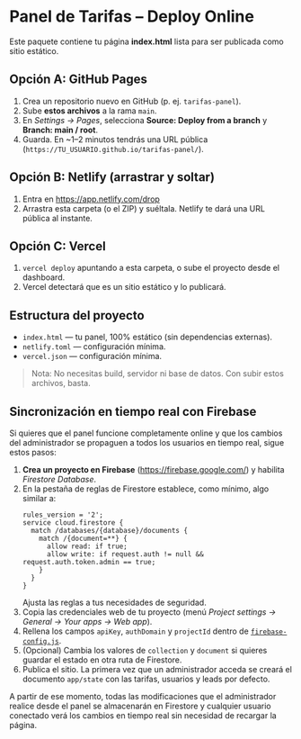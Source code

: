 # Panel de Tarifas – Deploy Online

Este paquete contiene tu página **index.html** lista para ser publicada como sitio estático.

## Opción A: GitHub Pages
1. Crea un repositorio nuevo en GitHub (p. ej. `tarifas-panel`).
2. Sube **estos archivos** a la rama `main`.
3. En _Settings → Pages_, selecciona **Source: Deploy from a branch** y **Branch: main / root**.
4. Guarda. En ~1–2 minutos tendrás una URL pública (`https://TU_USUARIO.github.io/tarifas-panel/`).

## Opción B: Netlify (arrastrar y soltar)
1. Entra en https://app.netlify.com/drop
2. Arrastra esta carpeta (o el ZIP) y suéltala. Netlify te dará una URL pública al instante.

## Opción C: Vercel
1. `vercel deploy` apuntando a esta carpeta, o sube el proyecto desde el dashboard.
2. Vercel detectará que es un sitio estático y lo publicará.

## Estructura del proyecto
- `index.html` — tu panel, 100% estático (sin dependencias externas).
- `netlify.toml` — configuración mínima.
- `vercel.json` — configuración mínima.

> Nota: No necesitas build, servidor ni base de datos. Con subir estos archivos, basta.

## Sincronización en tiempo real con Firebase

Si quieres que el panel funcione completamente online y que los cambios del administrador se propaguen a todos los usuarios en tiempo real, sigue estos pasos:

1. **Crea un proyecto en Firebase** (https://firebase.google.com/) y habilita _Firestore Database_.
2. En la pestaña de reglas de Firestore establece, como mínimo, algo similar a:
   ```
   rules_version = '2';
   service cloud.firestore {
     match /databases/{database}/documents {
       match /{document=**} {
         allow read: if true;
         allow write: if request.auth != null && request.auth.token.admin == true;
       }
     }
   }
   ```
   Ajusta las reglas a tus necesidades de seguridad.
3. Copia las credenciales web de tu proyecto (menú _Project settings → General → Your apps → Web app_).
4. Rellena los campos `apiKey`, `authDomain` y `projectId` dentro de [`firebase-config.js`](./firebase-config.js).
5. (Opcional) Cambia los valores de `collection` y `document` si quieres guardar el estado en otra ruta de Firestore.
6. Publica el sitio. La primera vez que un administrador acceda se creará el documento `app/state` con las tarifas, usuarios y leads por defecto.

A partir de ese momento, todas las modificaciones que el administrador realice desde el panel se almacenarán en Firestore y cualquier usuario conectado verá los cambios en tiempo real sin necesidad de recargar la página.
